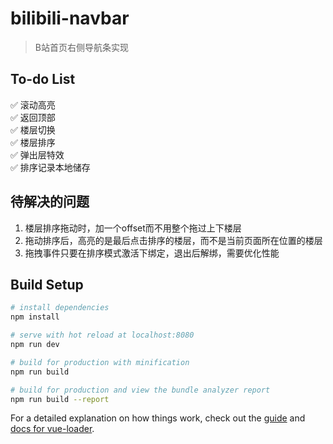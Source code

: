 # bilibili-navbar

> B站首页右侧导航条实现

## To-do List
 ✅ 滚动高亮  
 ✅ 返回顶部  
 ✅ 楼层切换  
 ✅ 楼层排序  
 ✅ 弹出层特效  
 ✅ 排序记录本地储存

## 待解决的问题
1. 楼层排序拖动时，加一个offset而不用整个拖过上下楼层
2. 拖动排序后，高亮的是最后点击排序的楼层，而不是当前页面所在位置的楼层
3. 拖拽事件只要在排序模式激活下绑定，退出后解绑，需要优化性能

## Build Setup

``` bash
# install dependencies
npm install

# serve with hot reload at localhost:8080
npm run dev

# build for production with minification
npm run build

# build for production and view the bundle analyzer report
npm run build --report
```

For a detailed explanation on how things work, check out the [guide](http://vuejs-templates.github.io/webpack/) and [docs for vue-loader](http://vuejs.github.io/vue-loader).
